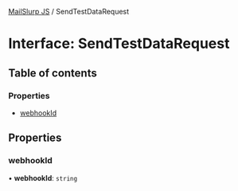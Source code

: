 [MailSlurp JS](../README.md) / SendTestDataRequest

# Interface: SendTestDataRequest

## Table of contents

### Properties

- [webhookId](SendTestDataRequest.md#webhookid)

## Properties

### webhookId

• **webhookId**: `string`
